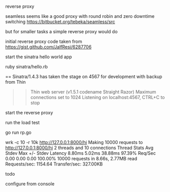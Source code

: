 reverse proxy

seamless seems like a good proxy with round robin and zero downtime switching
https://bitbucket.org/tebeka/seamless/src

but for smaller tasks a simple reverse proxy would do

initial reverse proxy code taken from https://gist.github.com/JalfResi/6287706




start the sinatra hello world app

ruby sinatra/hello.rb 

== Sinatra/1.4.3 has taken the stage on 4567 for development with backup from Thin
>> Thin web server (v1.5.1 codename Straight Razor)
>> Maximum connections set to 1024
>> Listening on localhost:4567, CTRL+C to stop


start the reverse proxy


run the load test

go run rp.go 


wrk -c 10 -r 10k http://127.0.0.1:8000/hi
Making 10000 requests to http://127.0.0.1:8000/hi
  2 threads and 10 connections
  Thread Stats   Avg      Stdev     Max   +/- Stdev
    Latency     8.80ms    5.02ms  38.88ms   97.39%
    Req/Sec     0.00      0.00     0.00    100.00%
  10000 requests in 8.66s, 2.77MB read
Requests/sec:   1154.64
Transfer/sec:    327.00KB




todo

configure from console